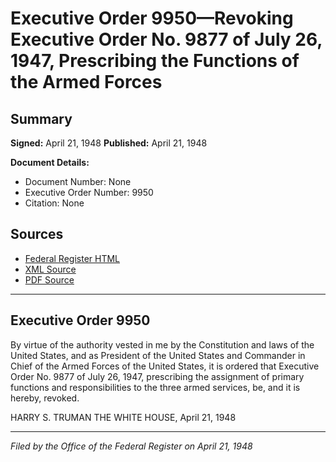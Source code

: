 # Executive Order 9950—Revoking Executive Order No. 9877 of July 26, 1947, Prescribing the Functions of the Armed Forces

## Summary

**Signed:** April 21, 1948
**Published:** April 21, 1948

**Document Details:**
- Document Number: None
- Executive Order Number: 9950
- Citation: None

## Sources
- [Federal Register HTML](https://www.presidency.ucsb.edu/documents/executive-order-9950-revoking-executive-order-no-9877-july-26-1947-prescribing-the)
- [XML Source](None)
- [PDF Source](None)

---

## Executive Order 9950

By virtue of the authority vested in me by the Constitution and laws of the United States, and as President of the United States and Commander in Chief of the Armed Forces of the United States, it is ordered that Executive Order No. 9877 of July 26, 1947, prescribing the assignment of primary functions and responsibilities to the three armed services, be, and it is hereby, revoked.

HARRY S. TRUMAN
THE WHITE HOUSE,
April 21, 1948

---

*Filed by the Office of the Federal Register on April 21, 1948*
